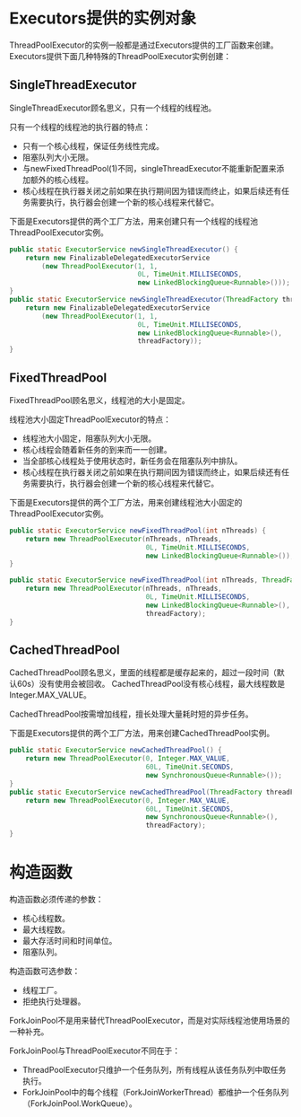 
# Executors提供的实例对象

ThreadPoolExecutor的实例一般都是通过Executors提供的工厂函数来创建。
Executors提供下面几种特殊的ThreadPoolExecutor实例创建：


## SingleThreadExecutor

SingleThreadExecutor顾名思义，只有一个线程的线程池。

只有一个线程的线程池的执行器的特点：
- 只有一个核心线程，保证任务线性完成。
- 阻塞队列大小无限。
- 与newFixedThreadPool(1)不同，singleThreadExecutor不能重新配置来添加额外的核心线程。
- 核心线程在执行器关闭之前如果在执行期间因为错误而终止，如果后续还有任务需要执行，执行器会创建一个新的核心线程来代替它。

下面是Executors提供的两个工厂方法，用来创建只有一个线程的线程池ThreadPoolExecutor实例。
```java
public static ExecutorService newSingleThreadExecutor() {  
    return new FinalizableDelegatedExecutorService  
        (new ThreadPoolExecutor(1, 1,  
                                0L, TimeUnit.MILLISECONDS,  
                                new LinkedBlockingQueue<Runnable>()));  
}
public static ExecutorService newSingleThreadExecutor(ThreadFactory threadFactory) {  
    return new FinalizableDelegatedExecutorService  
        (new ThreadPoolExecutor(1, 1,  
                                0L, TimeUnit.MILLISECONDS,  
                                new LinkedBlockingQueue<Runnable>(),  
                                threadFactory));  
}
```

## FixedThreadPool

FixedThreadPool顾名思义，线程池的大小是固定。

线程池大小固定ThreadPoolExecutor的特点：
- 线程池大小固定，阻塞队列大小无限。
- 核心线程会随着新任务的到来而一一创建。
- 当全部核心线程处于使用状态时，新任务会在阻塞队列中排队。
- 核心线程在执行器关闭之前如果在执行期间因为错误而终止，如果后续还有任务需要执行，执行器会创建一个新的核心线程来代替它。


下面是Executors提供的两个工厂方法，用来创建线程池大小固定的ThreadPoolExecutor实例。
```java
public static ExecutorService newFixedThreadPool(int nThreads) {  
    return new ThreadPoolExecutor(nThreads, nThreads,  
                                  0L, TimeUnit.MILLISECONDS,  
                                  new LinkedBlockingQueue<Runnable>());  
}

public static ExecutorService newFixedThreadPool(int nThreads, ThreadFactory threadFactory) {  
    return new ThreadPoolExecutor(nThreads, nThreads,  
                                  0L, TimeUnit.MILLISECONDS,  
                                  new LinkedBlockingQueue<Runnable>(),  
                                  threadFactory);  
}
```

## CachedThreadPool

CachedThreadPool顾名思义，里面的线程都是缓存起来的，超过一段时间（默认60s）没有使用会被回收。
CachedThreadPool没有核心线程，最大线程数是Integer.MAX_VALUE。

CachedThreadPool按需增加线程，擅长处理大量耗时短的异步任务。

下面是Executors提供的两个工厂方法，用来创建CachedThreadPool实例。
```java
public static ExecutorService newCachedThreadPool() {  
    return new ThreadPoolExecutor(0, Integer.MAX_VALUE,  
                                  60L, TimeUnit.SECONDS,  
                                  new SynchronousQueue<Runnable>());  
}
public static ExecutorService newCachedThreadPool(ThreadFactory threadFactory) {  
    return new ThreadPoolExecutor(0, Integer.MAX_VALUE,  
                                  60L, TimeUnit.SECONDS,  
                                  new SynchronousQueue<Runnable>(),  
                                  threadFactory);  
}
```






# 构造函数

构造函数必须传递的参数：
- 核心线程数。
- 最大线程数。
- 最大存活时间和时间单位。
- 阻塞队列。

构造函数可选参数：
- 线程工厂。
- 拒绝执行处理器。

ForkJoinPool不是用来替代ThreadPoolExecutor，而是对实际线程池使用场景的一种补充。

ForkJoinPool与ThreadPoolExecutor不同在于：
- ThreadPoolExecutor只维护一个任务队列，所有线程从该任务队列中取任务执行。
- ForkJoinPool中的每个线程（ForkJoinWorkerThread）都维护一个任务队列（ForkJoinPool.WorkQueue）。
